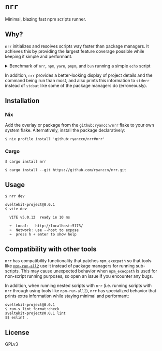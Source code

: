 # `nrr`

Minimal, blazing fast npm scripts runner.

## Why?

`nrr` initializes and resolves scripts way faster than package managers. It achieves this by providing the largest feature coverage possible while keeping it simple and performant.

<details>

<summary>Benchmark of <code>nrr</code>, <code>npm</code>, <code>yarn</code>, <code>pnpm</code>, and <code>bun</code> running a simple <code>echo</code> script</summary>

| Command |   Mean [ms] | Min [ms] | Max [ms] |     Relative |
| :------ | ----------: | -------: | -------: | -----------: |
| `nrr`   |   2.5 ± 0.2 |      2.3 |      3.3 |         1.00 |
| `dum`   |   5.3 ± 0.4 |      4.8 |      7.4 |  2.13 ± 0.21 |
| `bun`   |   7.8 ± 0.5 |      7.3 |     12.9 |  3.15 ± 0.30 |
| `yarn`  | 152.7 ± 0.8 |    151.0 |    154.3 | 61.41 ± 4.32 |
| `npm`   | 160.0 ± 1.2 |    157.9 |    162.4 | 64.35 ± 4.54 |
| `pnpm`  | 223.7 ± 0.9 |    222.2 |    225.6 | 89.94 ± 6.32 |

<small><code>hyperfine --shell=none --warmup=5 --export-markdown=benchmark.md 'dum run test' -n dum 'pnpm run test' -n pnpm 'yarn run test' -n yarn 'npm run test' -n npm 'bun run test' -n bun 'nrr run test' -n nrr</code></small>

</details>

In addition, `nrr` provides a better-looking display of project details and the command being run than most, and also prints this information to `stderr` instead of `stdout` like some of the package managers do (erroneously).

## Installation

### Nix

Add the overlay or package from the `github:ryanccn/nrr` flake to your own system flake. Alternatively, install the package declaratively:

```console
$ nix profile install 'github:ryanccn/nrr#nrr'
```

### Cargo

```console
$ cargo install nrr
```

```console
$ cargo install --git https://github.com/ryanccn/nrr.git
```

## Usage

```
$ nrr dev
```

```
sveltekit-project@0.0.1
$ vite dev

  VITE v5.0.12  ready in 10 ms

  ➜  Local:   http://localhost:5173/
  ➜  Network: use --host to expose
  ➜  press h + enter to show help
```

## Compatibility with other tools

`nrr` has compatibility functionality that patches `npm_execpath` so that tools like [`npm-run-all2`](https://github.com/bcomnes/npm-run-all2) use it instead of package managers for running sub-scripts. This may cause unexpected behavior when `npm_execpath` is used for non-script running purposes, so open an issue if you encounter any bugs.

In addition, when running nested scripts with `nrr` (i.e. running scripts with `nrr` through using tools like `npm-run-all2`), `nrr` has specialized behavior that prints extra information while staying minimal and performant:

```
sveltekit-project@0.0.1
$ run-s lint format:check
sveltekit-project@0.0.1 lint
$$ eslint .
```

## License

GPLv3
